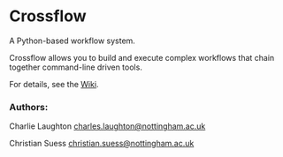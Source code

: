 # Crossflow

A Python-based workflow system.

Crossflow allows you to build and execute complex workflows that chain together 
command-line driven tools.

For details, see the [Wiki](https://bitbucket.org/claughton/crossflow/wiki/Home).

### Authors:

Charlie Laughton [charles.laughton@nottingham.ac.uk](mailto:charles.laughton@nottingham.ac.uk)

Christian Suess [christian.suess@nottingham.ac.uk](mailto:christian.suess@nottingham.ac.uk)
